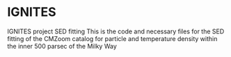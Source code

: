 # IGNITES
IGNITES project SED fitting
This is the code and necessary files for the SED fitting of the CMZoom catalog for particle and temperature density within the inner 500 parsec of the Milky Way
